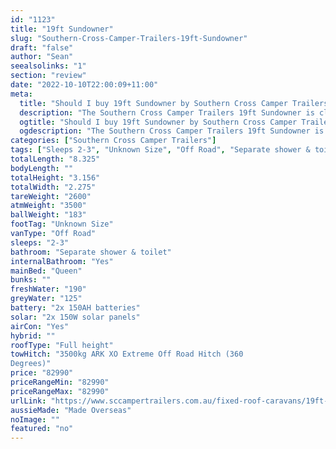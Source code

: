 ```yaml
---
id: "1123"
title: "19ft Sundowner"
slug: "Southern-Cross-Camper-Trailers-19ft-Sundowner"
draft: "false"
author: "Sean"
seealsolinks: "1"
section: "review"
date: "2022-10-10T22:00:09+11:00"
meta:
  title: "Should I buy 19ft Sundowner by Southern Cross Camper Trailers?"
  description: "The Southern Cross Camper Trailers 19ft Sundowner is classed as Off Road, and sleeps 2-3 people. It is Made Overseas and comes in at Unknown Size. It generally has Separate shower & toilet."
  ogtitle: "Should I buy 19ft Sundowner by Southern Cross Camper Trailers?"
  ogdescription: "The Southern Cross Camper Trailers 19ft Sundowner is classed as Off Road, and sleeps 2-3 people. It is Made Overseas and comes in at Unknown Size. It generally has Separate shower & toilet."
categories: ["Southern Cross Camper Trailers"]
tags: ["Sleeps 2-3", "Unknown Size", "Off Road", "Separate shower & toilet", "Full height", "80 - 100k"]
totalLength: "8.325"
bodyLength: ""
totalHeight: "3.156"
totalWidth: "2.275"
tareWeight: "2600"
atmWeight: "3500"
ballWeight: "183"
footTag: "Unknown Size"
vanType: "Off Road"
sleeps: "2-3"
bathroom: "Separate shower & toilet"
internalBathroom: "Yes"
mainBed: "Queen"
bunks: ""
freshWater: "190"
greyWater: "125"
battery: "2x 150AH batteries"
solar: "2x 150W solar panels"
airCon: "Yes"
hybrid: ""
roofType: "Full height"
towHitch: "3500kg ARK XO Extreme Off Road Hitch (360
Degrees)"
price: "82990"
priceRangeMin: "82990"
priceRangeMax: "82990"
urlLink: "https://www.sccampertrailers.com.au/fixed-roof-caravans/19ft-sundowner-fixed-roof-dual-axle-off-road-plan-a"
aussieMade: "Made Overseas"
noImage: ""
featured: "no"
---
```

